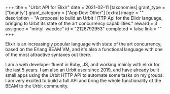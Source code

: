 +++
title = "Urbit API for Elixir"
date = 2021-02-11
[taxonomies]
grant_type = ["bounty"]
grant_category = ["App Dev: Other"]
[extra]
image = ""
description = "A proposal to build an Urbit HTTP Api for the Elixir language, bringing to Urbit its state of the art concurrency capabilities."
reward = 3
assignee = "mirtyl-wacdec"
id = "2126792953"
completed = false
link = ""
+++

Elixir is an increasingly popular language with state of the art concurrency, based on the Erlang BEAM VM, and it's also a functional language with one of the most attractive syntaxes out there.

I am a web developer fluent in Ruby, JS, and working mainly with elixir for the last 5 years. I am also an Urbit user since 2019, and have already built small apps using the Urbit HTTP API to automate some tasks on my groups. I am very excited to build a full API and bring the whole functionality of the BEAM to the Urbit community.
    